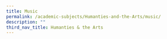 ```yaml
---
title: Music
permalink: /academic-subjects/Humanties-and-the-Arts/music/
description: ""
third_nav_title: Humanties & the Arts
---
```

